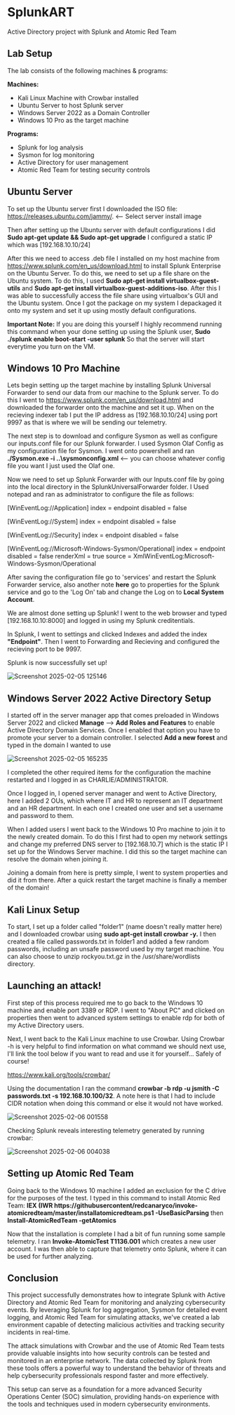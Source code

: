 # SplunkART
Active Directory project with Splunk and Atomic Red Team


## **Lab Setup** 
The lab consists of the following machines & programs:

**Machines:**
- Kali Linux Machine with Crowbar installed
- Ubuntu Server to host Splunk server
- Windows Server 2022 as a Domain Controller
- Windows 10 Pro as the target machine

**Programs:**
 - Splunk for log analysis
 - Sysmon for log monitoring
 - Active Directory for user management
 - Atomic Red Team for testing security controls


## **Ubuntu Server**
To set up the Ubuntu server first I downloaded the ISO file: https://releases.ubuntu.com/jammy/. <-- Select server install image

Then after setting up the Ubuntu server with default configurations I did **Sudo apt-get update && Sudo apt-get upgrade**
I configured a static IP which was [192.168.10.10/24]

After this we need to access .deb file I installed on my host machine from https://www.splunk.com/en_us/download.html to install Splunk Enterprise on the Ubuntu Server. To do this, we need to set up a file share on the Ubuntu system. To do this, I used **Sudo apt-get install virtualbox-guest-utils** and **Sudo apt-get install virtualbox-guest-additions-iso**. After this I was able to successfully access the file share using virtualbox's GUI and the Ubuntu system. Once I got the package on my system I depackaged it onto my system and set it up using mostly default configurations. 

**Important Note:**
If you are doing this yourself I highly recommend running this command when your done setting up using the Splunk user, **Sudo ./splunk enable boot-start -user splunk** So that the server will start everytime you turn on the VM.

## **Windows 10 Pro Machine**
Lets begin setting up the target machine by installing Splunk Universal Forwarder to send our data from our machine to the Splunk server. To do this I went to https://www.splunk.com/en_us/download.html and downloaded the forwarder onto the machine and set it up. When on the recieving indexer tab I put the IP address as [192.168.10.10/24] using port 9997 as that is where we will be sending our telemetry.

The next step is to download and configure Sysmon as well as configure our inputs.conf file for our Splunk forwarder. I used Sysmon Olaf Config as my configuration file for Sysmon. I went onto powershell and ran **./Sysmon.exe -i ..\sysmonconfig.xml** <-- you can choose whatever config file you want I just used the Olaf one. 

Now we need to set up Splunk Forwarder with our Inputs.conf file by going into the local directory in the SplunkUniversalForwarder folder. I Used notepad and ran as administrator to configure the file as follows:

[WinEventLog://Application]
index = endpoint 
disabled = false

[WinEventLog://System]
index = endpoint
disabled = false

[WinEventLog://Security]
index = endpoint
disabled = false

[WinEventLog://Microsoft-Windows-Sysmon/Operational]
index = endpoint
disabled = false 
renderXml = true
source = XmlWinEventLog:Microsoft-Windows-Sysmon/Operational

After saving the configuration file go to 'services' and restart the Splunk Forwarder service, also another note **here** go to properties for the Splunk service and go to the 'Log On' tab and change the Log on to **Local System Account**. 

We are almost done setting up Splunk! I went to the web browser and typed [192.168.10.10:8000] and logged in using my Splunk creditentials.

In Splunk, I went to settings and clicked Indexes and added the index **"Endpoint"**. Then I went to Forwarding and Recieving and configured the recieving port to be 9997. 

Splunk is now successfully set up!

![Screenshot 2025-02-05 125146](https://github.com/user-attachments/assets/a062c669-912c-4384-b00f-9adeababf384)


## **Windows Server 2022 Active Directory Setup**

I started off in the server manager app that comes preloaded in Windows Server 2022 and clicked **Manage** --> **Add Roles and Features** to enable Active Directory Domain Services. Once I enabled that option you have to promote your server to a domain controller. I selected **Add a new forest** and typed in the domain I wanted to use

![Screenshot 2025-02-05 165235](https://github.com/user-attachments/assets/53b2229b-7a52-4a5b-afb5-d5adc1685935)

I completed the other required items for the configuration the machine restarted and I logged in as CHARLIE/ADMINISTRATOR.

Once I logged in, I opened server manager and went to Active Directory, here I added 2 OUs, which where IT and HR to represent an IT department and an HR department. In each one I created one user and set a username and password to them.

When I added users I went back to the Windows 10 Pro machine to join it to the newly created domain. To do this I first had to open my network settings and change my preferred DNS server to [192.168.10.7] which is the static IP I set up for the Windows Server machine. I did this so the target machine can resolve the domain when joining it. 

Joining a domain from here is pretty simple, I went to system properties and did it from there. After a quick restart the target machine is finally a member of the domain!


## **Kali Linux Setup**

To start, I set up a folder called "folder1" (name doesn't really matter here) and I downloaded crowbar using **sudo apt-get install crowbar -y.** I then created a file called passwords.txt in folder1 and added a few random passwords, including an unsafe password used by my target machine. You can also choose to unzip rockyou.txt.gz in the /usr/share/wordlists directory.



## **Launching an attack!**

First step of this process required me to go back to the Windows 10 machine and enable port 3389 or RDP. I went to "About PC" and clicked on properties then went to advanced system settings to enable rdp for both of my Active Directory users.

Next, I went back to the Kali Linux machine to use Crowbar. Using Crowbar -h is very helpful to find information on what command we should next use, I'll link the tool below if you want to read and use it for yourself... Safely of course! 

https://www.kali.org/tools/crowbar/

Using the documentation I ran the command **crowbar -b rdp -u jsmith -C passwords.txt -s 192.168.10.100/32**. A note here is that I had to include CIDR notation when doing this command or else it would not have worked.

![Screenshot 2025-02-06 001558](https://github.com/user-attachments/assets/73348085-d5af-4670-b4a5-c4a5dc83ef41)

Checking Splunk reveals interesting telemetry generated by running crowbar:

![Screenshot 2025-02-06 004038](https://github.com/user-attachments/assets/79e17f95-66c5-4a6f-911d-3ac89c12e4e1)


## **Setting up Atomic Red Team**

Going back to the Windows 10 machine I added an exclusion for the C drive for the purposes of the test. I typed in this command to install Atomic Red Team: **IEX (IWR https://githubusercontent/redcanaryco/invoke-atomicredteam/master/installatomicredteam.ps1 -UseBasicParsing** then **Install-AtomicRedTeam -getAtomics**

Now that the installation is complete I had a bit of fun running some sample telemetry. I ran **Invoke-AtomicTest T1136.001** which creates a new user account. I was then able to capture that telemetry onto Splunk, where it can be used for further analyzing. 


## Conclusion

This project successfully demonstrates how to integrate Splunk with Active Directory and Atomic Red Team for monitoring and analyzing cybersecurity events. By leveraging Splunk for log aggregation, Sysmon for detailed event logging, and Atomic Red Team for simulating attacks, we've created a lab environment capable of detecting malicious activities and tracking security incidents in real-time.

The attack simulations with Crowbar and the use of Atomic Red Team tests provide valuable insights into how security controls can be tested and monitored in an enterprise network. The data collected by Splunk from these tools offers a powerful way to understand the behavior of threats and help cybersecurity professionals respond faster and more effectively.

This setup can serve as a foundation for a more advanced Security Operations Center (SOC) simulation, providing hands-on experience with the tools and techniques used in modern cybersecurity environments.
